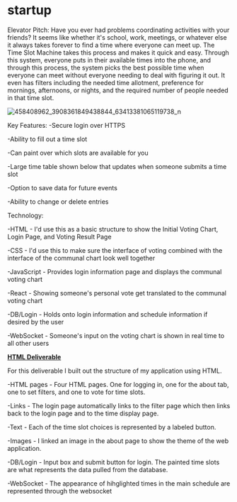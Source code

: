# startup

Elevator Pitch:
Have you ever had problems coordinating activities with your friends? It seems like whether it's school, work, meetings, or whatever else it always takes forever to find a time where everyone can meet up. The Time Slot Machine takes this process and makes it quick and easy. Through this system, everyone puts in their available times into the phone, and through this process, the system picks the best possible time when everyone can meet without everyone needing to deal with figuring it out. It even has filters including the needed time allotment, preference for mornings, afternoons, or nights, and the required number of people needed in that time slot. 

![458408962_3908361849438844_63413381065119738_n](https://github.com/user-attachments/assets/4343cc5d-b6ba-4175-a7fa-273d0d87626e)

Key Features:
-Secure login over HTTPS

-Ability to fill out a time slot

-Can paint over which slots are available for you

-Large time table shown below that updates when someone submits a time slot

-Option to save data for future events

-Ability to change or delete entries

Technology:

-HTML - I'd use this as a basic structure to show the Initial Voting Chart, Login Page, and Voting Result Page

-CSS - I'd use this to make sure the interface of voting combined with the interface of the communal chart look well together

-JavaScript - Provides login information page and displays the communal voting chart

-React - Showing someone's personal vote get translated to the communal voting chart

-DB/Login - Holds onto login information and schedule information if desired by the user

-WebSocket - Someone's input on the voting chart is shown in real time to all other users

**<u>HTML Deliverable</u>**

For this deliverable I built out the structure of my application using HTML.

 -HTML pages - Four HTML pages. One for logging in, one for the about tab, one to set filters, and one to vote for time slots. 

 -Links - The login page automatically links to the filter page which then links back to the login page and to the time display page.
 
 -Text - Each of the time slot choices is represented by a labeled button.
 
 -Images - I linked an image in the about page to show the theme of the web application.
 
 -DB/Login - Input box and submit button for login. The painted time slots are what represents the data pulled from the database.
 
 -WebSocket - The appearance of hihglighted times in the main schedule are represented through the websocket
